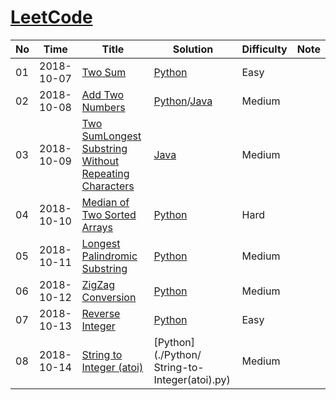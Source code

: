 # [LeetCode](https://leetcode.com/problemset/algorithms/)

  No    |	  Time   |      Title       |     Solution    |    Difficulty   |      Note       | 
------- | ---------- | ---------------- | --------------- | --------------- | --------------- |
  01    | 2018-10-07 | [Two Sum](https://leetcode.com/problems/two-sum/description/) | [Python](./Python/twoSum.py) | Easy |  |
  02    | 2018-10-08 | [Add Two Numbers](https://leetcode.com/problems/add-two-numbers/description//) | [Python](./Python/add-two-numbers.py)/[Java](./Java/Add_Two_Numbers.java) | Medium |  |
  03    | 2018-10-09 | [Two SumLongest Substring Without Repeating Characters](https://leetcode.com/problems/longest-substring-without-repeating-characters/description/) | [Java](./Java/LongestSubstring.java) | Medium |  |
  04    | 2018-10-10 | [Median of Two Sorted Arrays](https://leetcode.com/problems/median-of-two-sorted-arrays/description/)| [Python](./Python/median-of-two-sorted-arrays.py) | Hard |  
  05    | 2018-10-11 | [Longest Palindromic Substring](https://leetcode.com/problems/longest-palindromic-substring/description/) | [Python](./Python/Longest-Palindromic-Substring.py) | Medium | |
  06	| 2018-10-12 | [ZigZag Conversion](https://leetcode.com/problems/zigzag-conversion/description/)|[Python](./Python/ZigZag-Conversion.py)|Medium|	|
  07	| 2018-10-13 | [Reverse Integer](https://leetcode.com/problems/reverse-integer/description/)|[Python](./Python/Reverse-Integer.py)|Easy|	|
  08	| 2018-10-14 | [String to Integer (atoi)](https://leetcode.com/problems/string-to-integer-atoi/description/)|[Python](./Python/ String-to-Integer(atoi).py) | Medium | |